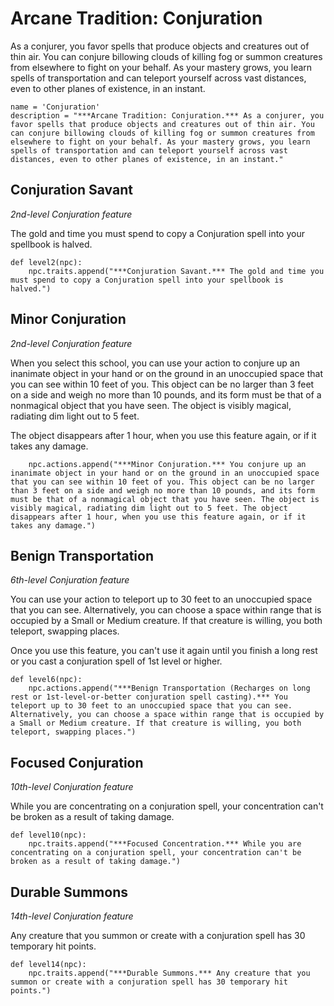 # Arcane Tradition: Conjuration
As a conjurer, you favor spells that produce objects and creatures out of thin air. You can conjure billowing clouds of killing fog or summon creatures from elsewhere to fight on your behalf. As your mastery grows, you learn spells of transportation and can teleport yourself across vast distances, even to other planes of existence, in an instant.

```
name = 'Conjuration'
description = "***Arcane Tradition: Conjuration.*** As a conjurer, you favor spells that produce objects and creatures out of thin air. You can conjure billowing clouds of killing fog or summon creatures from elsewhere to fight on your behalf. As your mastery grows, you learn spells of transportation and can teleport yourself across vast distances, even to other planes of existence, in an instant."
```

## Conjuration Savant
*2nd-level Conjuration feature*

The gold and time you must spend to copy a Conjuration spell into your spellbook is halved.

```
def level2(npc):
    npc.traits.append("***Conjuration Savant.*** The gold and time you must spend to copy a Conjuration spell into your spellbook is halved.")
```

## Minor Conjuration
*2nd-level Conjuration feature*

When you select this school, you can use your action to conjure up an inanimate object in your hand or on the ground in an unoccupied space that you can see within 10 feet of you. This object can be no larger than 3 feet on a side and weigh no more than 10 pounds, and its form must be that of a nonmagical object that you have seen. The object is visibly magical, radiating dim light out to 5 feet.

The object disappears after 1 hour, when you use this feature again, or if it takes any damage.

```
    npc.actions.append("***Minor Conjuration.*** You conjure up an inanimate object in your hand or on the ground in an unoccupied space that you can see within 10 feet of you. This object can be no larger than 3 feet on a side and weigh no more than 10 pounds, and its form must be that of a nonmagical object that you have seen. The object is visibly magical, radiating dim light out to 5 feet. The object disappears after 1 hour, when you use this feature again, or if it takes any damage.")
```

## Benign Transportation
*6th-level Conjuration feature*

You can use your action to teleport up to 30 feet to an unoccupied space that you can see. Alternatively, you can choose a space within range that is occupied by a Small or Medium creature. If that creature is willing, you both teleport, swapping places.

Once you use this feature, you can't use it again until you finish a long rest or you cast a conjuration spell of 1st level or higher.

```
def level6(npc):
    npc.actions.append("***Benign Transportation (Recharges on long rest or 1st-level-or-better conjuration spell casting).*** You teleport up to 30 feet to an unoccupied space that you can see. Alternatively, you can choose a space within range that is occupied by a Small or Medium creature. If that creature is willing, you both teleport, swapping places.")
```

## Focused Conjuration
*10th-level Conjuration feature*

While you are concentrating on a conjuration spell, your concentration can't be broken as a result of taking damage.

```
def level10(npc):
    npc.traits.append("***Focused Concentration.*** While you are concentrating on a conjuration spell, your concentration can't be broken as a result of taking damage.")
```

## Durable Summons
*14th-level Conjuration feature*

Any creature that you summon or create with a conjuration spell has 30 temporary hit points.

```
def level14(npc):
    npc.traits.append("***Durable Summons.*** Any creature that you summon or create with a conjuration spell has 30 temporary hit points.")
```
